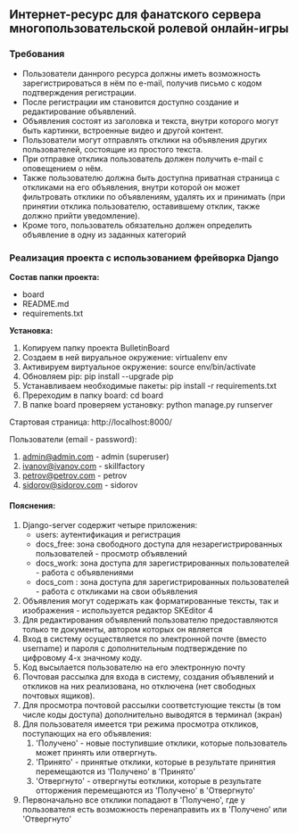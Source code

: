 <h2>Интернет-ресурс для фанатского сервера<br>
многопользовательской ролевой онлайн-игры</h2>

### Требования
- Пользователи даннрого ресурса должны иметь возможность зарегистрироваться в нём по e-mail, получив письмо с кодом подтверждения регистрации.
- После регистрации им становится доступно создание и редактирование объявлений.
- Объявления состоят из заголовка и текста, внутри которого могут быть картинки, встроенные видео и другой контент.
- Пользователи могут отправлять отклики на объявления других пользователей, состоящие из простого текста.
- При отправке отклика пользователь должен получить e-mail с оповещением о нём.
- Также пользователю должна быть доступна приватная страница с откликами на его объявления, внутри которой он может фильтровать отклики по объявлениям, удалять их и принимать (при принятии отклика пользователю, оставившему отклик, также должно прийти уведомление).
- Кроме того, пользователь обязательно должен определить объявление в одну из заданных категорий

### Реализация проекта c использованием фрейворка Django
<b>Состав папки проекта:</b> 
  - board
  - README.md
  - requirements.txt

<b>Установка:</b>
1. Копируем папку проекта BulletinBoard
2. Создаем в ней вируальное окружение: virtualenv env
3. Активируем виртуальное окружение: source env/bin/activate
4. Обновляем pip: pip install --upgrade pip
5. Устанавливаем необходимые пакеты: pip install -r requirements.txt
6. Пререходим в папку board: cd board
7. В папке board проверяем установку: python manage.py runserver

Стартовая страница:
http://localhost:8000/

Пользователи (email - password):
1. admin@admin.com     - admin (superuser)
2. ivanov@ivanov.com   - skillfactory
3. petrov@petrov.com   - petrov
4. sidorov@sidorov.com - sidorov

#### Пояснения:
1. Django-server содержит четыре приложения:
   - users: аутентификация и регистрация
   - docs_free: зона свободного доступа для незарегистрированных пользователей - просмотр объявлений
   - docs_work: зона доступа для зарегистрированных пользователей - работа с объявлениями
   - docs_com : зона доступа для зарегистрированных пользователей - работа с откликами на свои объявления
2. Объявления могут содержать как форматированные тексты, так и изображения - используется редактор SKEditor 4
3. Для редактирования объявлений пользователю предоставляются только те документы, автором которых он является
4. Вход в систему осуществляется по электронной почте (вместо username) и пароля с дополнительным подтверждение по цифровому 4-х значному коду.
5. Код высылается пользователю на его электронную почту
6. Почтовая рассылка для входа в систему, создания объявлений и откликов на них реализована, но отключена (нет свободных почтовых ящиков).
7. Для просмотра почтовой рассылки соответстующие тексты (в том числе коды доступа) дополнительно выводятся в терминал (экран)
8. Для пользователя имеется три режима просмотра откликов, поступающих на его объявления:
   1. 'Получено' - новые поступившие отклики, которые пользователь может принять или отвергнуть.
   2. 'Принято' - принятые отклики, которые в результате принятия перемещаются из 'Получено' в 'Принято'
   3. 'Отвергнуто' - отвергнуты еотклики, которые в результате отторжения перемещаются из 'Получено' в 'Отвергнуто'
9. Первоначально все отклики попадают в 'Получено', где у пользователя есть возможность перенаправить их в 'Получено' или 'Отвергнуто'

